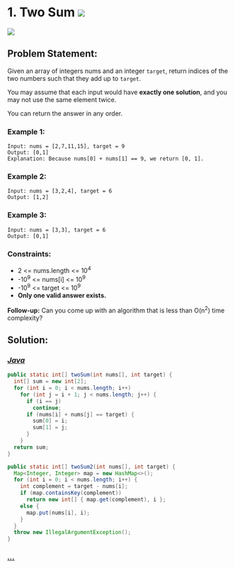 # 1. Two Sum [![][share]](https://leetcode.com/problems/two-sum)

![][easy]

## Problem Statement:

Given an array of integers nums and an integer `target`, return indices of the two numbers such that they add up to `target`.

You may assume that each input would have **exactly one solution**, and you may not use the same element twice.

You can return the answer in any order.

### Example 1:

```
Input: nums = [2,7,11,15], target = 9
Output: [0,1]
Explanation: Because nums[0] + nums[1] == 9, we return [0, 1].
```

### Example 2:

```
Input: nums = [3,2,4], target = 6
Output: [1,2]
```

### Example 3:

```
Input: nums = [3,3], target = 6
Output: [0,1]
```

### Constraints:

- 2 <= nums.length <= 10<sup>4</sup>
- -10<sup>9</sup> <= nums[i] <= 10<sup>9</sup>
- -10<sup>9</sup> <= target <= 10<sup>9</sup>
- **Only one valid answer exists.**

**Follow-up:** Can you come up with an algorithm that is less than O(n<sup>2</sup>) time complexity?

## Solution:

### [_Java_](#)

```java
public static int[] twoSum(int nums[], int target) {
  int[] sum = new int[2];
  for (int i = 0; i < nums.length; i++)
    for (int j = i + 1; j < nums.length; j++) {
      if (i == j)
        continue;
      if (nums[i] + nums[j] == target) {
        sum[0] = i;
        sum[1] = j;
      }
    }
  return sum;
}

public static int[] twoSum2(int nums[], int target) {
  Map<Integer, Integer> map = new HashMap<>();
  for (int i = 0; i < nums.length; i++) {
    int complement = target - nums[i];
    if (map.containsKey(complement))
      return new int[] { map.get(complement), i };
    else {
      map.put(nums[i], i);
    }
  }
  throw new IllegalArgumentException();
}
```

### [_..._](#)

```

```

<!----------------------------------{ link }--------------------------------->

[share]: https://img.icons8.com/external-anggara-blue-anggara-putra/20/000000/external-share-user-interface-basic-anggara-blue-anggara-putra-2.png
[easy]: https://img.shields.io/badge/Difficulty-Easy-bright.svg
[medium]: https://img.shields.io/badge/Difficulty-Medium-yellow.svg
[hard]: https://img.shields.io/badge/Difficulty-Hard-red.svg
